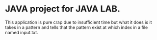 # JAVA project for JAVA LAB.
This application is pure crap due to insufficient time but what it does is it takes in a pattern and tells that the pattern exist at which index in a file named input.txt.

